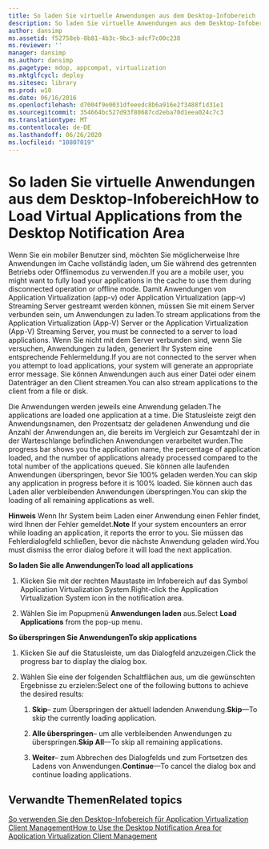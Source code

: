 ```yaml
---
title: So laden Sie virtuelle Anwendungen aus dem Desktop-Infobereich
description: So laden Sie virtuelle Anwendungen aus dem Desktop-Infobereich
author: dansimp
ms.assetid: f52758eb-8b81-4b3c-9bc3-adcf7c00c238
ms.reviewer: ''
manager: dansimp
ms.author: dansimp
ms.pagetype: mdop, appcompat, virtualization
ms.mktglfcycl: deploy
ms.sitesec: library
ms.prod: w10
ms.date: 06/16/2016
ms.openlocfilehash: d7004f9e0031dfeeedc8b6a916e2f3488f1d31e1
ms.sourcegitcommit: 354664bc527d93f80687cd2eba70d1eea024c7c3
ms.translationtype: MT
ms.contentlocale: de-DE
ms.lasthandoff: 06/26/2020
ms.locfileid: "10807019"
---
```

# <span data-ttu-id="71d33-103">So laden Sie virtuelle Anwendungen aus dem Desktop-Infobereich</span><span class="sxs-lookup"><span data-stu-id="71d33-103">How to Load Virtual Applications from the Desktop Notification Area</span></span>


<span data-ttu-id="71d33-104">Wenn Sie ein mobiler Benutzer sind, möchten Sie möglicherweise Ihre Anwendungen im Cache vollständig laden, um Sie während des getrennten Betriebs oder Offlinemodus zu verwenden.</span><span class="sxs-lookup"><span data-stu-id="71d33-104">If you are a mobile user, you might want to fully load your applications in the cache to use them during disconnected operation or offline mode.</span></span> <span data-ttu-id="71d33-105">Damit Anwendungen von Application Virtualization (app-v) oder Application Virtualization (app-v) Streaming Server gestreamt werden können, müssen Sie mit einem Server verbunden sein, um Anwendungen zu laden.</span><span class="sxs-lookup"><span data-stu-id="71d33-105">To stream applications from the Application Virtualization (App-V) Server or the Application Virtualization (App-V) Streaming Server, you must be connected to a server to load applications.</span></span> <span data-ttu-id="71d33-106">Wenn Sie nicht mit dem Server verbunden sind, wenn Sie versuchen, Anwendungen zu laden, generiert Ihr System eine entsprechende Fehlermeldung.</span><span class="sxs-lookup"><span data-stu-id="71d33-106">If you are not connected to the server when you attempt to load applications, your system will generate an appropriate error message.</span></span> <span data-ttu-id="71d33-107">Sie können Anwendungen auch aus einer Datei oder einem Datenträger an den Client streamen.</span><span class="sxs-lookup"><span data-stu-id="71d33-107">You can also stream applications to the client from a file or disk.</span></span>

<span data-ttu-id="71d33-108">Die Anwendungen werden jeweils eine Anwendung geladen.</span><span class="sxs-lookup"><span data-stu-id="71d33-108">The applications are loaded one application at a time.</span></span> <span data-ttu-id="71d33-109">Die Statusleiste zeigt den Anwendungsnamen, den Prozentsatz der geladenen Anwendung und die Anzahl der Anwendungen an, die bereits im Vergleich zur Gesamtzahl der in der Warteschlange befindlichen Anwendungen verarbeitet wurden.</span><span class="sxs-lookup"><span data-stu-id="71d33-109">The progress bar shows you the application name, the percentage of application loaded, and the number of applications already processed compared to the total number of the applications queued.</span></span> <span data-ttu-id="71d33-110">Sie können alle laufenden Anwendungen überspringen, bevor Sie 100% geladen werden.</span><span class="sxs-lookup"><span data-stu-id="71d33-110">You can skip any application in progress before it is 100% loaded.</span></span> <span data-ttu-id="71d33-111">Sie können auch das Laden aller verbleibenden Anwendungen überspringen.</span><span class="sxs-lookup"><span data-stu-id="71d33-111">You can skip the loading of all remaining applications as well.</span></span>

<span data-ttu-id="71d33-112">**Hinweis**  Wenn Ihr System beim Laden einer Anwendung einen Fehler findet, wird Ihnen der Fehler gemeldet.</span><span class="sxs-lookup"><span data-stu-id="71d33-112">**Note** If your system encounters an error while loading an application, it reports the error to you.</span></span> <span data-ttu-id="71d33-113">Sie müssen das Fehlerdialogfeld schließen, bevor die nächste Anwendung geladen wird.</span><span class="sxs-lookup"><span data-stu-id="71d33-113">You must dismiss the error dialog before it will load the next application.</span></span>

 

**<span data-ttu-id="71d33-114">So laden Sie alle Anwendungen</span><span class="sxs-lookup"><span data-stu-id="71d33-114">To load all applications</span></span>**

1.  <span data-ttu-id="71d33-115">Klicken Sie mit der rechten Maustaste im Infobereich auf das Symbol Application Virtualization System.</span><span class="sxs-lookup"><span data-stu-id="71d33-115">Right-click the Application Virtualization System icon in the notification area.</span></span>

2.  <span data-ttu-id="71d33-116">Wählen Sie im Popupmenü **Anwendungen laden** aus.</span><span class="sxs-lookup"><span data-stu-id="71d33-116">Select **Load Applications** from the pop-up menu.</span></span>

**<span data-ttu-id="71d33-117">So überspringen Sie Anwendungen</span><span class="sxs-lookup"><span data-stu-id="71d33-117">To skip applications</span></span>**

1.  <span data-ttu-id="71d33-118">Klicken Sie auf die Statusleiste, um das Dialogfeld anzuzeigen.</span><span class="sxs-lookup"><span data-stu-id="71d33-118">Click the progress bar to display the dialog box.</span></span>

2.  <span data-ttu-id="71d33-119">Wählen Sie eine der folgenden Schaltflächen aus, um die gewünschten Ergebnisse zu erzielen:</span><span class="sxs-lookup"><span data-stu-id="71d33-119">Select one of the following buttons to achieve the desired results:</span></span>

    1.  <span data-ttu-id="71d33-120">**Skip**– zum Überspringen der aktuell ladenden Anwendung.</span><span class="sxs-lookup"><span data-stu-id="71d33-120">**Skip**—To skip the currently loading application.</span></span>

    2.  <span data-ttu-id="71d33-121">**Alle überspringen**– um alle verbleibenden Anwendungen zu überspringen.</span><span class="sxs-lookup"><span data-stu-id="71d33-121">**Skip All**—To skip all remaining applications.</span></span>

    3.  <span data-ttu-id="71d33-122">**Weiter**– zum Abbrechen des Dialogfelds und zum Fortsetzen des Ladens von Anwendungen.</span><span class="sxs-lookup"><span data-stu-id="71d33-122">**Continue**—To cancel the dialog box and continue loading applications.</span></span>

## <span data-ttu-id="71d33-123">Verwandte Themen</span><span class="sxs-lookup"><span data-stu-id="71d33-123">Related topics</span></span>


[<span data-ttu-id="71d33-124">So verwenden Sie den Desktop-Infobereich für Application Virtualization Client Management</span><span class="sxs-lookup"><span data-stu-id="71d33-124">How to Use the Desktop Notification Area for Application Virtualization Client Management</span></span>](how-to-use-the-desktop-notification-area-for-application-virtualization-client-management.md)

 

 





